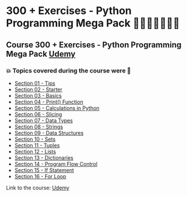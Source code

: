 # 300 + Exercises - Python Programming Mega Pack 👩🏻‍💻🤯🐍🤖💽
## Course 300 + Exercises - Python Programming Mega Pack [Udemy](https://www.udemy.com/course/python-programming-exercises-mega-pack/)
### 💥 Topics covered during the course were 🚀
- [Section 01 - Tips](https://github.com/romulovieira777/300_Exercises_Python_Programming_Mega_Pack/tree/main/Section_01_Tips)
- [Section 02 - Starter](https://github.com/romulovieira777/300_Exercises_Python_Programming_Mega_Pack/tree/main/Section_02_Starter)
- [Section 03 - Basics](https://github.com/romulovieira777/300_Exercises_Python_Programming_Mega_Pack/tree/main/Section_03_Basics)
- [Section 04 - Print() Function](https://github.com/romulovieira777/300_Exercises_Python_Programming_Mega_Pack/tree/main/Section_04_Print_Function)
- [Section 05 - Calculations in Python](https://github.com/romulovieira777/300_Exercises_Python_Programming_Mega_Pack/tree/main/Section_05_Calculations_In_Python)
- [Section 06 - Slicing](https://github.com/romulovieira777/300_Exercises_Python_Programming_Mega_Pack/tree/main/Section_06_Slicing)
- [Section 07 - Data Types](https://github.com/romulovieira777/300_Exercises_Python_Programming_Mega_Pack/tree/main/Section_07_Data_Types)
- [Section 08 - Strings](https://github.com/romulovieira777/300_Exercises_Python_Programming_Mega_Pack/tree/main/Section_08_Strings)
- [Section 09 - Data Structures](https://github.com/romulovieira777/300_Exercises_Python_Programming_Mega_Pack/tree/main/Section_09_Data_Structures)
- [Section 10 - Sets](https://github.com/romulovieira777/300_Exercises_Python_Programming_Mega_Pack/tree/main/Section_10_Sets)
- [Section 11 - Tuples](https://github.com/romulovieira777/300_Exercises_Python_Programming_Mega_Pack/tree/main/Section_11_Tuples)
- [Section 12 - Lists](https://github.com/romulovieira777/300_Exercises_Python_Programming_Mega_Pack/tree/main/Section_12_Lists)
- [Section 13 - Dictionaries](https://github.com/romulovieira777/300_Exercises_Python_Programming_Mega_Pack/tree/main/Section_13_Dictionaries)
- [Section 14 - Program Flow Control](https://github.com/romulovieira777/300_Exercises_Python_Programming_Mega_Pack/tree/main/Section_14_Program_Flow_Control)
- [Section 15 - If Statement](https://github.com/romulovieira777/300_Exercises_Python_Programming_Mega_Pack/tree/main/Section_15_If_Statement)
- [Section 16 - For Loop]()

Link to the course: [Udemy](https://www.udemy.com/course/python-programming-exercises-mega-pack/)
